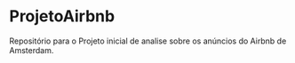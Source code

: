 # ProjetoAirbnb
Repositório para o Projeto inicial de analise sobre os anúncios do Airbnb de Amsterdam.
